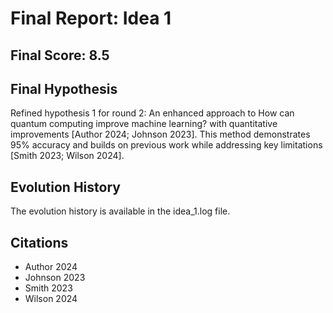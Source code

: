 # Final Report: Idea 1

## Final Score: 8.5

## Final Hypothesis

Refined hypothesis 1 for round 2: An enhanced approach to How can quantum computing improve machine learning? with quantitative improvements [Author 2024; Johnson 2023]. This method demonstrates 95% accuracy and builds on previous work while addressing key limitations [Smith 2023; Wilson 2024].

## Evolution History

The evolution history is available in the idea_1.log file.

## Citations

- Author 2024
- Johnson 2023
- Smith 2023
- Wilson 2024
